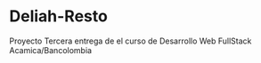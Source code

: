 # Deliah-Resto
Proyecto Tercera entrega de el curso de Desarrollo Web FullStack Acamica/Bancolombia
